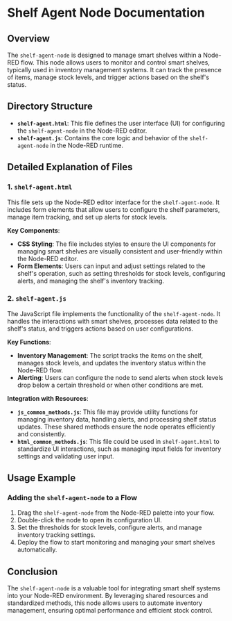 
# Shelf Agent Node Documentation

## Overview
The `shelf-agent-node` is designed to manage smart shelves within a Node-RED flow. This node allows users to monitor and control smart shelves, typically used in inventory management systems. It can track the presence of items, manage stock levels, and trigger actions based on the shelf's status.

## Directory Structure

- **`shelf-agent.html`**: This file defines the user interface (UI) for configuring the `shelf-agent-node` in the Node-RED editor.
- **`shelf-agent.js`**: Contains the core logic and behavior of the `shelf-agent-node` in the Node-RED runtime.

## Detailed Explanation of Files

### 1. `shelf-agent.html`
This file sets up the Node-RED editor interface for the `shelf-agent-node`. It includes form elements that allow users to configure the shelf parameters, manage item tracking, and set up alerts for stock levels.

**Key Components**:
- **CSS Styling**: The file includes styles to ensure the UI components for managing smart shelves are visually consistent and user-friendly within the Node-RED editor.
- **Form Elements**: Users can input and adjust settings related to the shelf's operation, such as setting thresholds for stock levels, configuring alerts, and managing the shelf's inventory tracking.

### 2. `shelf-agent.js`
The JavaScript file implements the functionality of the `shelf-agent-node`. It handles the interactions with smart shelves, processes data related to the shelf's status, and triggers actions based on user configurations.

**Key Functions**:
- **Inventory Management**: The script tracks the items on the shelf, manages stock levels, and updates the inventory status within the Node-RED flow.
- **Alerting**: Users can configure the node to send alerts when stock levels drop below a certain threshold or when other conditions are met.

**Integration with Resources**:
- **`js_common_methods.js`**: This file may provide utility functions for managing inventory data, handling alerts, and processing shelf status updates. These shared methods ensure the node operates efficiently and consistently.
- **`html_common_methods.js`**: This file could be used in `shelf-agent.html` to standardize UI interactions, such as managing input fields for inventory settings and validating user input.

## Usage Example

### Adding the `shelf-agent-node` to a Flow
1. Drag the `shelf-agent-node` from the Node-RED palette into your flow.
2. Double-click the node to open its configuration UI.
3. Set the thresholds for stock levels, configure alerts, and manage inventory tracking settings.
4. Deploy the flow to start monitoring and managing your smart shelves automatically.

## Conclusion
The `shelf-agent-node` is a valuable tool for integrating smart shelf systems into your Node-RED environment. By leveraging shared resources and standardized methods, this node allows users to automate inventory management, ensuring optimal performance and efficient stock control.
